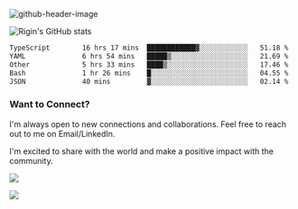 
![github-header-image](https://github.com/riginoommen/riginoommen/assets/3840244/889cae65-df55-4cda-86cc-bf21bf1f2e96)

![Rigin's GitHub stats](https://github-readme-stats.vercel.app/api?username=riginoommen\&show_icons=true\&show=reviews,discussions_started,discussions_answered,prs_merged,prs_merged_percentage)


<!--START_SECTION:waka-->

```txt
TypeScript        16 hrs 17 mins  ████████████▓░░░░░░░░░░░░   51.18 %
YAML              6 hrs 54 mins   █████▒░░░░░░░░░░░░░░░░░░░   21.69 %
Other             5 hrs 33 mins   ████▒░░░░░░░░░░░░░░░░░░░░   17.46 %
Bash              1 hr 26 mins    █░░░░░░░░░░░░░░░░░░░░░░░░   04.55 %
JSON              40 mins         ▓░░░░░░░░░░░░░░░░░░░░░░░░   02.14 %
```

<!--END_SECTION:waka-->

### Want to Connect?

I'm always open to new connections and collaborations. Feel free to reach out to me on Email/LinkedIn.

I'm excited to share with the world and make a positive impact with the community.

![](https://komarev.com/ghpvc/?username=riginoommen)

![](https://hit.yhype.me/github/profile?user_id=3840244)

